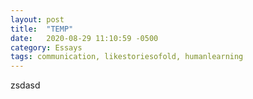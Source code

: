 ```yaml
---
layout: post
title:  "TEMP"
date:   2020-08-29 11:10:59 -0500
category: Essays
tags: communication, likestoriesofold, humanlearning
---
```

zsdasd